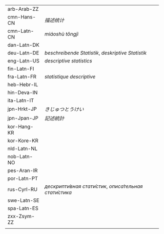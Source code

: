 | | |
|-|-|
| arb-Arab-ZZ |  |
| cmn-Hans-CN | _描述统计_ |
| cmn-Latn-CN | _miáoshù tǒngjì_ |
| dan-Latn-DK |  |
| deu-Latn-DE | _beschreibende Statistik_, _deskriptive Statistik_ |
| eng-Latn-US | _descriptive statistics_ |
| fin-Latn-FI |  |
| fra-Latn-FR | _statistique descriptive_ |
| heb-Hebr-IL |  |
| hin-Deva-IN |  |
| ita-Latn-IT |  |
| jpn-Hrkt-JP | _きじゅつとうけい_ |
| jpn-Jpan-JP | _記述統計_ |
| kor-Hang-KR |  |
| kor-Kore-KR |  |
| nld-Latn-NL |  |
| nob-Latn-NO |  |
| pes-Aran-IR |  |
| por-Latn-PT |  |
| rus-Cyrl-RU | _дескрипти́вная стати́стик_, _описа́тельная стати́стика_ |
| swe-Latn-SE |  |
| spa-Latn-ES |  |
| zxx-Zsym-ZZ |  |
|  |  |
